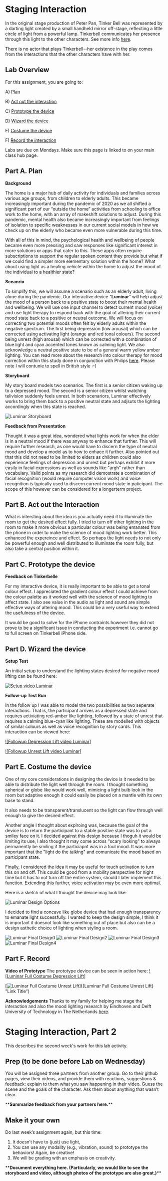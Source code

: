 

# Staging Interaction

In the original stage production of Peter Pan, Tinker Bell was represented by a darting light created by a small handheld mirror off-stage, reflecting a little circle of light from a powerful lamp. Tinkerbell communicates her presence through this light to the other characters. See more info [here](https://en.wikipedia.org/wiki/Tinker_Bell). 

There is no actor that plays Tinkerbell--her existence in the play comes from the interactions that the other characters have with her.


## Lab Overview
For this assignment, you are going to:

A) [Plan](#part-a-plan) 

B) [Act out the interaction](#part-b-act-out-the-interaction) 

C) [Prototype the device](#part-c-prototype-the-device)

D) [Wizard the device](#part-d-wizard-the-device) 

E) [Costume the device](#part-e-costume-the-device)

F) [Record the interaction](#part-f-record)

Labs are due on Mondays. Make sure this page is linked to on your main class hub page.

## Part A. Plan 

**Background**

The home is a major hub of daily activity for individuals and families across various age groups, from children to elderly adults. This became increasingly important during the pandemic of 2020 as we all shifted a significant part of our “outside the home” activities from schooling to office work to the home, with an array of makeshift solutions to adjust.  During this pandemic, mental health also became increasingly important from feelings of isolation to specific weaknesses in our current social models in how we check up on the elderly who became even more vulnerable during this time.

With all of this in mind, the psychological health and wellbeing of people became even more pressing and saw responses like significant interest in more solutions or apps that cater to this. These apps often require subscriptions to support the regular spoken content they provide but what if we could find a simpler more elementary solution within the home? What about using light as a healing vehicle within the home to adjust the mood of the individual to a healthier state?

**Sceanrio**

To simplify this, we will assume a scenario such as an elderly adult, living alone during the pandemic. Our interactive device “**Luminar**” will help adjust the mood of a person back to a positive state to boost their mental health and wellbeing. We will use one input channel to detect current mood (voice) and use light therapy to respond back with the goal of altering their current mood state back to a positive or neutral outcome. We will focus on correcting two potential moods often felt by elderly adults within the negative spectrum. The first being depression (low arousal) which can be corrected using activating light (orange and red tonal colours).  The second being unrest (high arousal) which can be corrected with a combination of blue light and cyan accented tones known as calming light. We also acknowledge a neutral positive state to be of a general warm yellow amber lighting. You can read more about the research into colour therapy for mood correction within this study done in conjunction with Philips [here](https://www.researchgate.net/publication/276973904_Design_Considerations_for_Adaptive_Lighting_to_Improve_Seniors'_Mood). Please note I will contunie to spell in British style :-)


**Storyboard**

My story board models two scenarios. The first is a senior citizen waking up to a depressed mood. The second is a senior citizen whilst watching telivision suddenly feels unrest. In both scenariors, Luminar effectively works to bring them back to a positive neutral state and adjsuts the lighting accordingly when this state is reached.

![Luminar Storyboard](StoryboardLuminar.jpg)



**Feedback from Presentation**

Thought it was a great idea, wondered what lights work for when the elder is in a neutral mood if there was anyway to enhance that further. This will require further research, as one would have to discern the type of neutral mood and develop a model as to how to enhace it further. Also pointed out that this did not need to be limited to elders as children could also experience feelings of depression and unrest but perhaps exhibit it more easily in facial expressions as well as sounds like "argh" rather than vocabulary. Valid points as my research did demostrate a combination of facial recognition (would require computer vision work) and voice recognition is typically used to discern current mood state in paticipant. The scope of this however can be considered for a longerterm project.



## Part B. Act out the Interaction

What is intersting about the idea is you actually need it to illuminate the room to get the desired effect fully. I tried to turn off other lighting in the room to make it more obvious a particular colour was being emanated from the phone in order to make the science of mood lighting work better. This enhanced the expereince and effect.  So perhaps the light needs to not only be powerful enough and well distributed to illuminate the room fully, but also take a central position within it.


## Part C. Prototype the device

**Feedback on Tinkerbelle**

For my interactive device, it is really important to be able to get a tonal colour effect. I appreciated the gradient  colour effect I could achieve from the colour palette as it worked well with the science of mood lighting to affect state. I also see value in the audio as light and sound are simple effective ways of altering mood. This could be a very useful way to extend the usefulness of the device. 

It would be good to solve for the iPhone contraints however they did not prove to be a significant issue in conducting the experiment i.e. cannot go to full screen on Tinkerbell iPhone side.



## Part D. Wizard the device
 

**Setup Test**

An initial setup to understand the lighting states desired for negative mood lifting can be found here:

[![Setup video Luminar]({SetupStilShot.jpg})](https://youtu.be/GQ99e2AjanU)


**Follow-up Test Run**

In the follow up I was able to model the two possibilities as two seperate interactions. That is, the participant arrives as a depressed state and requires activiating red-amber like lighting, followed by a state of unrest that requires a calming blue-cyan like lighting. These are modelled with objects of similar colours as well as voice recognition by story cards. This interaction can be viewed here:

[![Followup Depression Lift video Luminar]](https://youtu.be/1LVDZwVrVaw)


[![Followup Unrest Lift video Luminar]](https://youtu.be/u9evpeFfat0)

## Part E. Costume the device

One of my core considerations in designing the device is it needed to be able to distribute the light well through the room. I thought something spherical or globe like would work well, mimicing a light bulb look in the room but adaptive enough it could easily be placed on a mantle with its own base to stand. 

It also needs to be transparent/translucent so the light can flow through well enough to give the desired effect.

Another angle I thought about explroing was, because the goal of the device is to return the participant to a stable positive state was to put a smiley face on it. I decided against this design because I thoguh it would be limiting its use, I also thought it may come across "scary looking" to always permanently be smiling if the particiapnt was in a foul mood. It was more important that the "light do the talking" and comunicate the mood based on participant state. 

Finally, I considered the idea it may be useful for touch activation to turn this on and off. This could be good from a mobility perspective for night time but it has to not turn off the entire system, should I later implement this function. Extending this further, voice activation may be even more optimal.

Here is a sketch of what I thought the device may look like:

![Luminar Design Options](LuminarDesignOptions.jpg)

I decided to find a concave like globe device that had enough transparency to emanate light successfully. I wanted to keep the design simple, I think it is important it doesnot look like something out of place but also can be a design asthetic choice of lighting when styling a room.

![Luminar Final Design1](luminar1.jpg)
![Luminar Final Design2](luminar2.jpg)
![Luminar Final Design3](luminar3.jpg)
![Luminar Final Design4](luminar4.jpg)




## Part F. Record

**Video of Prototype**
The prototype device can be seen in action here: 
[![Luminar Full Costume Depression Lift]](https://youtu.be/SJX0Seco65s)


[![Luminar Full Costume Unrest Lift]({SetupStilShot.jpg})]({Luminar Full Costume Unrest Lift} "Link Title")

**Acknowledgements**
Thanks to my family for helping me stage the interaction and also the mood lighting research by Eindhoven and Delft University of Technology in The Netherlands [here](Designconsiderationsforadaptivelightingtoimproveseniorsmood.pdf).

# Staging Interaction, Part 2 

This describes the second week's work for this lab activity.


## Prep (to be done before Lab on Wednesday)

You will be assigned three partners from another group. Go to their github pages, view their videos, and provide them with reactions, suggestions & feedback: explain to them what you saw happening in their video. Guess the scene and the goals of the character. Ask them about anything that wasn’t clear. 

\*\***Summarize feedback from your partners here.**\*\*

## Make it your own

Do last week’s assignment again, but this time: 
1) It doesn’t have to (just) use light, 
2) You can use any modality (e.g., vibration, sound) to prototype the behaviors! Again, be creative!
3) We will be grading with an emphasis on creativity. 

\*\***Document everything here. (Particularly, we would like to see the storyboard and video, although photos of the prototype are also great.)**\*\*
